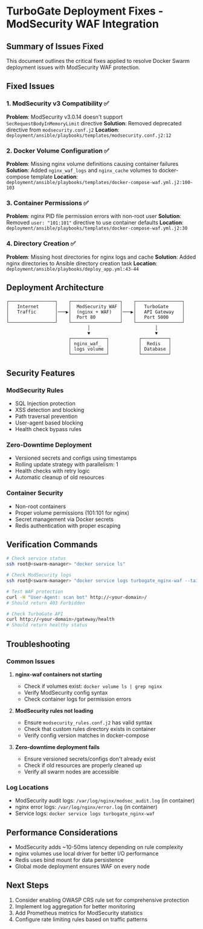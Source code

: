 # TurboGate Deployment Fixes - ModSecurity WAF Integration

## Summary of Issues Fixed

This document outlines the critical fixes applied to resolve Docker Swarm deployment issues with ModSecurity WAF protection.

## Fixed Issues

### 1. ModSecurity v3 Compatibility ✅
**Problem**: ModSecurity v3.0.14 doesn't support `SecRequestBodyInMemoryLimit` directive
**Solution**: Removed deprecated directive from `modsecurity.conf.j2`
**Location**: `deployment/ansible/playbooks/templates/modsecurity.conf.j2:12`

### 2. Docker Volume Configuration ✅  
**Problem**: Missing nginx volume definitions causing container failures
**Solution**: Added `nginx_waf_logs` and `nginx_cache` volumes to docker-compose template
**Location**: `deployment/ansible/playbooks/templates/docker-compose-waf.yml.j2:100-103`

### 3. Container Permissions ✅
**Problem**: nginx PID file permission errors with non-root user
**Solution**: Removed `user: "101:101"` directive to use container defaults
**Location**: `deployment/ansible/playbooks/templates/docker-compose-waf.yml.j2:30`

### 4. Directory Creation ✅
**Problem**: Missing host directories for nginx logs and cache
**Solution**: Added nginx directories to Ansible directory creation task
**Location**: `deployment/ansible/playbooks/deploy_app.yml:43-44`

## Deployment Architecture

```
┌─────────────────┐    ┌──────────────────┐    ┌─────────────────┐
│   Internet      │    │  ModSecurity WAF │    │   TurboGate     │
│   Traffic       │───▶│  (nginx + WAF)   │───▶│   API Gateway   │
│                 │    │  Port 80         │    │   Port 5000     │
└─────────────────┘    └──────────────────┘    └─────────────────┘
                              │                        │
                              ▼                        ▼
                       ┌─────────────┐           ┌──────────┐
                       │ nginx_waf_  │           │  Redis   │
                       │ logs volume │           │ Database │
                       └─────────────┘           └──────────┘
```

## Security Features

### ModSecurity Rules
- SQL Injection protection
- XSS detection and blocking  
- Path traversal prevention
- User-agent based blocking
- Health check bypass rules

### Zero-Downtime Deployment
- Versioned secrets and configs using timestamps
- Rolling update strategy with parallelism: 1
- Health checks with retry logic
- Automatic cleanup of old resources

### Container Security
- Non-root containers
- Proper volume permissions (101:101 for nginx)
- Secret management via Docker secrets
- Redis authentication with proper escaping

## Verification Commands

```bash
# Check service status
ssh root@<swarm-manager> "docker service ls"

# Check ModSecurity logs
ssh root@<swarm-manager> "docker service logs turbogate_nginx-waf --tail 20"

# Test WAF protection
curl -H "User-Agent: scan bot" http://<your-domain>/
# Should return 403 Forbidden

# Check TurboGate API
curl http://<your-domain>/gateway/health
# Should return healthy status
```

## Troubleshooting

### Common Issues

1. **nginx-waf containers not starting**
   - Check if volumes exist: `docker volume ls | grep nginx`
   - Verify ModSecurity config syntax
   - Check container logs for permission errors

2. **ModSecurity rules not loading**
   - Ensure `modsecurity_rules.conf.j2` has valid syntax
   - Check that custom rules directory exists in container
   - Verify config version matches in docker-compose

3. **Zero-downtime deployment fails**
   - Ensure versioned secrets/configs don't already exist
   - Check if old resources are properly cleaned up
   - Verify all swarm nodes are accessible

### Log Locations
- ModSecurity audit logs: `/var/log/nginx/modsec_audit.log` (in container)
- nginx error logs: `/var/log/nginx/error.log` (in container)
- Service logs: `docker service logs turbogate_nginx-waf`

## Performance Considerations

- ModSecurity adds ~10-50ms latency depending on rule complexity
- nginx volumes use local driver for better I/O performance  
- Redis uses bind mount for data persistence
- Global mode deployment ensures WAF on every node

## Next Steps

1. Consider enabling OWASP CRS rule set for comprehensive protection
2. Implement log aggregation for better monitoring
3. Add Prometheus metrics for ModSecurity statistics
4. Configure rate limiting rules based on traffic patterns